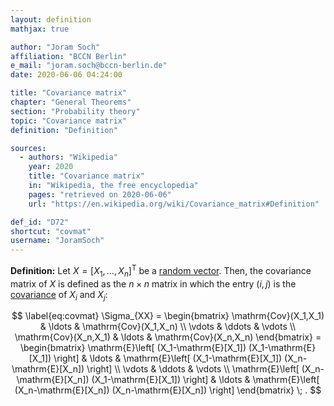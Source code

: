 ```yaml
---
layout: definition
mathjax: true

author: "Joram Soch"
affiliation: "BCCN Berlin"
e_mail: "joram.soch@bccn-berlin.de"
date: 2020-06-06 04:24:00

title: "Covariance matrix"
chapter: "General Theorems"
section: "Probability theory"
topic: "Covariance matrix"
definition: "Definition"

sources:
  - authors: "Wikipedia"
    year: 2020
    title: "Covariance matrix"
    in: "Wikipedia, the free encyclopedia"
    pages: "retrieved on 2020-06-06"
    url: "https://en.wikipedia.org/wiki/Covariance_matrix#Definition"

def_id: "D72"
shortcut: "covmat"
username: "JoramSoch"
---
```



**Definition:** Let $X = [X_1, \ldots, X_n]^\mathrm{T}$ be a [random vector](/D/rvec). Then, the covariance matrix of $X$ is defined as the $n \times n$ matrix in which the entry $(i,j)$ is the [covariance](/D/cov) of $X_i$ and $X_j$:

$$ \label{eq:covmat}
\Sigma_{XX} =
\begin{bmatrix}
\mathrm{Cov}(X_1,X_1) & \ldots & \mathrm{Cov}(X_1,X_n) \\
\vdots & \ddots & \vdots \\
\mathrm{Cov}(X_n,X_1) & \ldots & \mathrm{Cov}(X_n,X_n)
\end{bmatrix} =
\begin{bmatrix}
\mathrm{E}\left[ (X_1-\mathrm{E}[X_1]) (X_1-\mathrm{E}[X_1]) \right] & \ldots & \mathrm{E}\left[ (X_1-\mathrm{E}[X_1]) (X_n-\mathrm{E}[X_n]) \right] \\
\vdots & \ddots & \vdots \\
\mathrm{E}\left[ (X_n-\mathrm{E}[X_n]) (X_1-\mathrm{E}[X_1]) \right] & \ldots & \mathrm{E}\left[ (X_n-\mathrm{E}[X_n]) (X_n-\mathrm{E}[X_n]) \right]
\end{bmatrix} \; .
$$
